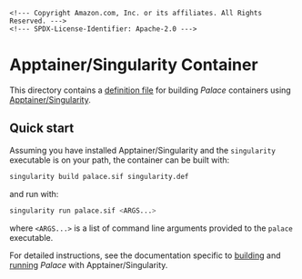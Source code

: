 ```@raw html
<!--- Copyright Amazon.com, Inc. or its affiliates. All Rights Reserved. --->
<!--- SPDX-License-Identifier: Apache-2.0 --->
```

# Apptainer/Singularity Container

This directory contains a [definition file](singularity.def) for building *Palace*
containers using [Apptainer/Singularity](https://apptainer.org/).

## Quick start

Assuming you have installed Apptainer/Singularity and the `singularity` executable is on
your path, the container can be built with:

```bash
singularity build palace.sif singularity.def
```

and run with:

```bash
singularity run palace.sif <ARGS...>
```

where `<ARGS...>` is a list of command line arguments provided to the `palace` executable.

For detailed instructions, see the documentation specific to
[building](https://awslabs.github.io/palace/dev/install/#Build-using-Singularity/Apptainer)
and [running](https://awslabs.github.io/palace/dev/run/#Singularity/Apptainer) *Palace*
with Apptainer/Singularity.
